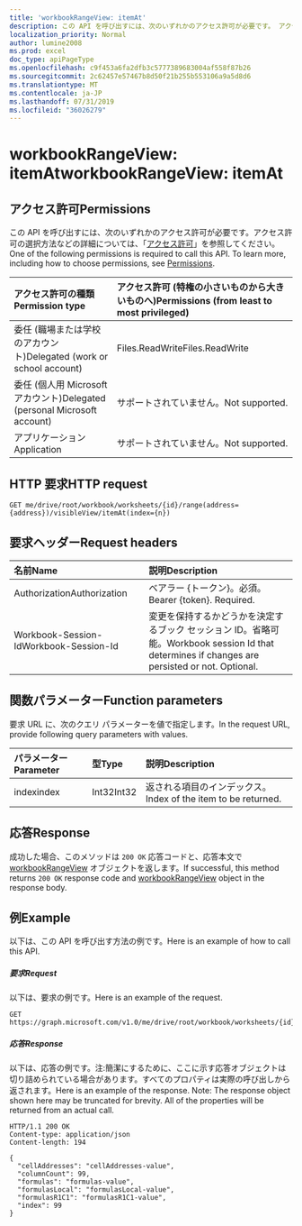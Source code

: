 ```yaml
---
title: 'workbookRangeView: itemAt'
description: この API を呼び出すには、次のいずれかのアクセス許可が必要です。 アクセス許可の選択方法などの詳細については、「アクセス許可」を参照してください。
localization_priority: Normal
author: lumine2008
ms.prod: excel
doc_type: apiPageType
ms.openlocfilehash: c9f453a6fa2dfb3c5777389683004af558f87b26
ms.sourcegitcommit: 2c62457e57467b8d50f21b255b553106a9a5d8d6
ms.translationtype: MT
ms.contentlocale: ja-JP
ms.lasthandoff: 07/31/2019
ms.locfileid: "36026279"
---
```

# <a name="workbookrangeview-itemat"></a><span data-ttu-id="602c1-104">workbookRangeView: itemAt</span><span class="sxs-lookup"><span data-stu-id="602c1-104">workbookRangeView: itemAt</span></span>


## <a name="permissions"></a><span data-ttu-id="602c1-105">アクセス許可</span><span class="sxs-lookup"><span data-stu-id="602c1-105">Permissions</span></span>
<span data-ttu-id="602c1-p102">この API を呼び出すには、次のいずれかのアクセス許可が必要です。アクセス許可の選択方法などの詳細については、「[アクセス許可](/graph/permissions-reference)」を参照してください。</span><span class="sxs-lookup"><span data-stu-id="602c1-p102">One of the following permissions is required to call this API. To learn more, including how to choose permissions, see [Permissions](/graph/permissions-reference).</span></span>

|<span data-ttu-id="602c1-108">アクセス許可の種類</span><span class="sxs-lookup"><span data-stu-id="602c1-108">Permission type</span></span>      | <span data-ttu-id="602c1-109">アクセス許可 (特権の小さいものから大きいものへ)</span><span class="sxs-lookup"><span data-stu-id="602c1-109">Permissions (from least to most privileged)</span></span>              |
|:--------------------|:---------------------------------------------------------|
|<span data-ttu-id="602c1-110">委任 (職場または学校のアカウント)</span><span class="sxs-lookup"><span data-stu-id="602c1-110">Delegated (work or school account)</span></span> | <span data-ttu-id="602c1-111">Files.ReadWrite</span><span class="sxs-lookup"><span data-stu-id="602c1-111">Files.ReadWrite</span></span> |
|<span data-ttu-id="602c1-112">委任 (個人用 Microsoft アカウント)</span><span class="sxs-lookup"><span data-stu-id="602c1-112">Delegated (personal Microsoft account)</span></span> | <span data-ttu-id="602c1-113">サポートされていません。</span><span class="sxs-lookup"><span data-stu-id="602c1-113">Not supported.</span></span>    |
|<span data-ttu-id="602c1-114">アプリケーション</span><span class="sxs-lookup"><span data-stu-id="602c1-114">Application</span></span> | <span data-ttu-id="602c1-115">サポートされていません。</span><span class="sxs-lookup"><span data-stu-id="602c1-115">Not supported.</span></span> |

## <a name="http-request"></a><span data-ttu-id="602c1-116">HTTP 要求</span><span class="sxs-lookup"><span data-stu-id="602c1-116">HTTP request</span></span>
<!-- { "blockType": "ignored" } -->
```http
GET me/drive/root/workbook/worksheets/{id}/range(address={address})/visibleView/itemAt(index={n})

```
## <a name="request-headers"></a><span data-ttu-id="602c1-117">要求ヘッダー</span><span class="sxs-lookup"><span data-stu-id="602c1-117">Request headers</span></span>
| <span data-ttu-id="602c1-118">名前</span><span class="sxs-lookup"><span data-stu-id="602c1-118">Name</span></span>       | <span data-ttu-id="602c1-119">説明</span><span class="sxs-lookup"><span data-stu-id="602c1-119">Description</span></span>|
|:---------------|:----------|
| <span data-ttu-id="602c1-120">Authorization</span><span class="sxs-lookup"><span data-stu-id="602c1-120">Authorization</span></span>  | <span data-ttu-id="602c1-p103">ベアラー {トークン}。必須。</span><span class="sxs-lookup"><span data-stu-id="602c1-p103">Bearer {token}. Required.</span></span> |
| <span data-ttu-id="602c1-123">Workbook-Session-Id</span><span class="sxs-lookup"><span data-stu-id="602c1-123">Workbook-Session-Id</span></span>  | <span data-ttu-id="602c1-p104">変更を保持するかどうかを決定するブック セッション ID。省略可能。</span><span class="sxs-lookup"><span data-stu-id="602c1-p104">Workbook session Id that determines if changes are persisted or not. Optional.</span></span>|

## <a name="function-parameters"></a><span data-ttu-id="602c1-126">関数パラメーター</span><span class="sxs-lookup"><span data-stu-id="602c1-126">Function parameters</span></span>
<span data-ttu-id="602c1-127">要求 URL に、次のクエリ パラメーターを値で指定します。</span><span class="sxs-lookup"><span data-stu-id="602c1-127">In the request URL, provide following query parameters with values.</span></span>

| <span data-ttu-id="602c1-128">パラメーター</span><span class="sxs-lookup"><span data-stu-id="602c1-128">Parameter</span></span>    | <span data-ttu-id="602c1-129">型</span><span class="sxs-lookup"><span data-stu-id="602c1-129">Type</span></span>   |<span data-ttu-id="602c1-130">説明</span><span class="sxs-lookup"><span data-stu-id="602c1-130">Description</span></span>|
|:---------------|:--------|:----------|
|<span data-ttu-id="602c1-131">index</span><span class="sxs-lookup"><span data-stu-id="602c1-131">index</span></span>|<span data-ttu-id="602c1-132">Int32</span><span class="sxs-lookup"><span data-stu-id="602c1-132">Int32</span></span>|<span data-ttu-id="602c1-133">返される項目のインデックス。</span><span class="sxs-lookup"><span data-stu-id="602c1-133">Index of the item to be returned.</span></span>|

## <a name="response"></a><span data-ttu-id="602c1-134">応答</span><span class="sxs-lookup"><span data-stu-id="602c1-134">Response</span></span>

<span data-ttu-id="602c1-135">成功した場合、このメソッドは `200 OK` 応答コードと、応答本文で [workbookRangeView](../resources/workbookrangeview.md) オブジェクトを返します。</span><span class="sxs-lookup"><span data-stu-id="602c1-135">If successful, this method returns `200 OK` response code and [workbookRangeView](../resources/workbookrangeview.md) object in the response body.</span></span>

## <a name="example"></a><span data-ttu-id="602c1-136">例</span><span class="sxs-lookup"><span data-stu-id="602c1-136">Example</span></span>
<span data-ttu-id="602c1-137">以下は、この API を呼び出す方法の例です。</span><span class="sxs-lookup"><span data-stu-id="602c1-137">Here is an example of how to call this API.</span></span>
##### <a name="request"></a><span data-ttu-id="602c1-138">要求</span><span class="sxs-lookup"><span data-stu-id="602c1-138">Request</span></span>
<span data-ttu-id="602c1-139">以下は、要求の例です。</span><span class="sxs-lookup"><span data-stu-id="602c1-139">Here is an example of the request.</span></span>
<!--{
  "blockType": "request",
  "isComposable": true,
  "name": "workbookrangeview_itemat"
}-->
```http
GET https://graph.microsoft.com/v1.0/me/drive/root/workbook/worksheets/{id}/range(address='A1:Z10')/visibleView/itemAt(index=0)

```

##### <a name="response"></a><span data-ttu-id="602c1-140">応答</span><span class="sxs-lookup"><span data-stu-id="602c1-140">Response</span></span>
<span data-ttu-id="602c1-p105">以下は、応答の例です。注:簡潔にするために、ここに示す応答オブジェクトは切り詰められている場合があります。すべてのプロパティは実際の呼び出しから返されます。</span><span class="sxs-lookup"><span data-stu-id="602c1-p105">Here is an example of the response. Note: The response object shown here may be truncated for brevity. All of the properties will be returned from an actual call.</span></span>
<!-- {
  "blockType": "response",
  "truncated": true,
  "@odata.type": "microsoft.graph.workbookRangeView"
} -->
```http
HTTP/1.1 200 OK
Content-type: application/json
Content-length: 194

{
  "cellAddresses": "cellAddresses-value",
  "columnCount": 99,
  "formulas": "formulas-value",
  "formulasLocal": "formulasLocal-value",
  "formulasR1C1": "formulasR1C1-value",
  "index": 99
}
```
